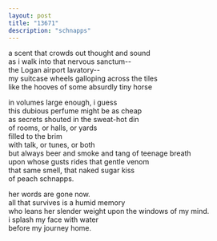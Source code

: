 ```yaml
---
layout: post
title: "13671"
description: "schnapps"
---
```


a scent that crowds out thought and sound<br>
as i walk into that nervous sanctum--<br>
the Logan airport lavatory--<br>
my suitcase wheels galloping across the tiles<br>
like the hooves of some absurdly tiny horse<br>

in volumes large enough, i guess<br>
this dubious perfume might be as cheap<br>
as secrets shouted in the sweat-hot din<br>
of rooms, or halls, or yards<br>
filled to the brim<br>
with talk, or tunes, or both<br>
but always beer and smoke and tang of teenage breath<br>
upon whose gusts rides that gentle venom<br>
that same smell, that naked sugar kiss<br>
of peach schnapps.<br>

her words are gone now.<br>
all that survives is a humid memory<br>
who leans her slender weight upon the windows of my mind.<br>
i splash my face with water<br>
before my journey home.

